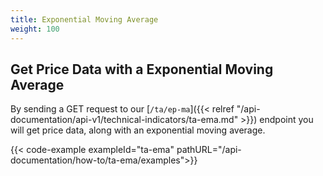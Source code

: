 ```yaml
---
title: Exponential Moving Average
weight: 100
---
```


## Get Price Data with a Exponential Moving Average
By sending a GET request to our [`/ta/ep-ma`]({{< relref "/api-documentation/api-v1/technical-indicators/ta-ema.md" >}}) endpoint you
will get price data, along with an exponential moving average.

{{< code-example exampleId="ta-ema" pathURL="/api-documentation/how-to/ta-ema/examples">}}

